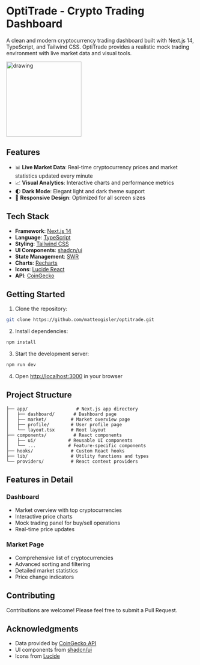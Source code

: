 # OptiTrade - Crypto Trading Dashboard

A clean and modern cryptocurrency trading dashboard built with Next.js 14, TypeScript, and Tailwind CSS. OptiTrade provides a realistic mock trading environment with live market data and visual tools.

<img src="![drawing.jpg](https://images.pexels.com/photos/6771985/pexels-photo-6771985.jpeg?auto=compress&cs=tinysrgb&w=1260&h=750&dpr=2)" alt="drawing" width="200"/>

## Features

- 📊 **Live Market Data**: Real-time cryptocurrency prices and market statistics updated every minute
- 📈 **Visual Analytics**: Interactive charts and performance metrics
- 🌓 **Dark Mode**: Elegant light and dark theme support
- 📱 **Responsive Design**: Optimized for all screen sizes

## Tech Stack

- **Framework**: [Next.js 14](https://nextjs.org/)
- **Language**: [TypeScript](https://www.typescriptlang.org/)
- **Styling**: [Tailwind CSS](https://tailwindcss.com/)
- **UI Components**: [shadcn/ui](https://ui.shadcn.com/)
- **State Management**: [SWR](https://swr.vercel.app/)
- **Charts**: [Recharts](https://recharts.org/)
- **Icons**: [Lucide React](https://lucide.dev/)
- **API**: [CoinGecko](https://www.coingecko.com/en/api)

## Getting Started

1. Clone the repository:

```bash
git clone https://github.com/matteogisler/optitrade.git
```

2. Install dependencies:

```bash
npm install
```

3. Start the development server:

```bash
npm run dev
```

4. Open [http://localhost:3000](http://localhost:3000) in your browser

## Project Structure

```
├── app/                  # Next.js app directory
│   ├── dashboard/       # Dashboard page
│   ├── market/         # Market overview page
│   ├── profile/        # User profile page
│   └── layout.tsx      # Root layout
├── components/          # React components
│   ├── ui/            # Reusable UI components
│   └── ...            # Feature-specific components
├── hooks/              # Custom React hooks
├── lib/                # Utility functions and types
└── providers/          # React context providers
```

## Features in Detail

### Dashboard

- Market overview with top cryptocurrencies
- Interactive price charts
- Mock trading panel for buy/sell operations
- Real-time price updates

### Market Page

- Comprehensive list of cryptocurrencies
- Advanced sorting and filtering
- Detailed market statistics
- Price change indicators

## Contributing

Contributions are welcome! Please feel free to submit a Pull Request.

## Acknowledgments

- Data provided by [CoinGecko API](https://www.coingecko.com/en/api)
- UI components from [shadcn/ui](https://ui.shadcn.com/)
- Icons from [Lucide](https://lucide.dev/)